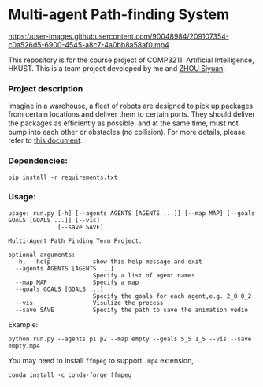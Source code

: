 # Multi-agent Path-finding System


https://user-images.githubusercontent.com/90048984/209107354-c0a526d5-6900-4545-a8c7-4a0bb8a58af0.mp4

This repository is for the course project of COMP3211: Artificial Intelligence, HKUST. This is a team project developed by me and [ZHOU Siyuan](https://github.com/szhoubd).

### Project description
Imagine in a warehouse, a fleet of robots are designed to pick up packages from certain
locations and deliver them to certain ports. They should deliver the packages as eﬀiciently
as possible, and at the same time, must not bump into each other or obstacles (no collision). For more details, please refer to [this document](./description.pdf).

### Dependencies:

```
pip install -r requirements.txt
```

### Usage:

```
usage: run.py [-h] [--agents AGENTS [AGENTS ...]] [--map MAP] [--goals GOALS [GOALS ...]] [--vis]
              [--save SAVE]

Multi-Agent Path Finding Term Project.

optional arguments:
  -h, --help            show this help message and exit
  --agents AGENTS [AGENTS ...]
                        Specify a list of agent names
  --map MAP             Specify a map
  --goals GOALS [GOALS ...]
                        Specify the goals for each agent,e.g. 2_0 0_2
  --vis                 Visulize the process
  --save SAVE           Specify the path to save the animation vedio
```

Example:

```
python run.py --agents p1 p2 --map empty --goals 5_5 1_5 --vis --save empty.mp4
```

You may need to install `ffmpeg` to support `.mp4` extension,

```
conda install -c conda-forge ffmpeg
```
